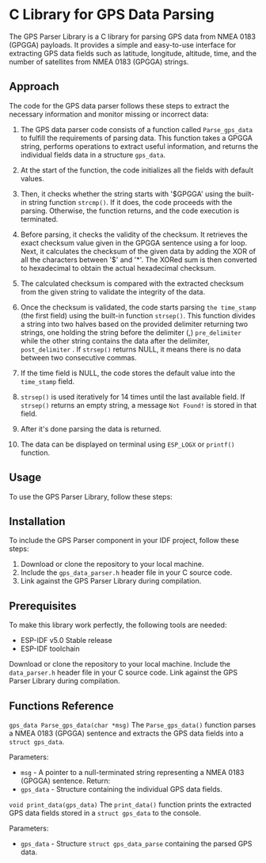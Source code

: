 # C Library for GPS Data Parsing

The GPS Parser Library is a C library for parsing GPS data from NMEA 0183 (GPGGA) payloads. It provides a simple and easy-to-use interface for extracting GPS data fields such as latitude, longitude, altitude, time, and the number of satellites from NMEA 0183 (GPGGA) strings.

## Approach
The code for the GPS data parser follows these steps to extract the necessary information and monitor missing or incorrect data:

1. The GPS data parser code consists of a function called `Parse_gps_data` to fulfill the requirements of parsing data. This function takes a GPGGA string, performs operations to extract useful information, and returns the individual fields data in a structure `gps_data`.

2. At the start of the function, the code initializes all the fields with default values.

3. Then, it checks whether the string starts with '$GPGGA' using the built-in string function `strcmp()`. If it does, the code proceeds with the parsing. Otherwise, the function returns, and the code execution is terminated.

4. Before parsing, it checks the validity of the checksum. It retrieves the exact checksum value given in the GPGGA sentence using a for loop. Next, it calculates the checksum of the given data by adding the XOR of all the characters between '$' and '*'. The XORed sum is then converted to hexadecimal to obtain the actual hexadecimal checksum.

5. The calculated checksum is compared with the extracted checksum from the given string to validate the integrity of the data.

6. Once the checksum is validated, the code starts parsing `the time_stamp` (the first field) using the built-in function `strsep()`. This function divides a string into two halves based on the provided delimiter returning two strings, one holding the string before the delimiter (,) `pre_delimiter` while the other string contains the data after the delimiter, `post_delimiter` . If `strsep()` returns NULL, it means there is no data between two consecutive commas.

7. If the time field is NULL, the code stores the default value into the `time_stamp` field.

8. `strsep()` is used iteratively for 14 times until the last available field. If `strsep()` returns an empty string, a message `Not Found!` is stored in that field.

9. After it's done parsing the data is returned.  

10. The data can be displayed on terminal using `ESP_LOGX` or `printf()` function.  

## Usage
To use the GPS Parser Library, follow these steps:

## Installation
To include the GPS Parser component in your IDF project, follow these steps:

1. Download or clone the repository to your local machine.
2. Include the `gps_data_parser.h` header file in your C source code.
3. Link against the GPS Parser Library during compilation.

## Prerequisites
To make this library work perfectly, the following tools are needed:

- ESP-IDF v5.0 Stable release
- ESP-IDF toolchain

Download or clone the repository to your local machine.
Include the `data_parser.h` header file in your C source code.
Link against the GPS Parser Library during compilation.

## Functions Reference
`gps_data Parse_gps_data(char *msg)`
The `Parse_gps_data()` function parses a NMEA 0183 (GPGGA) sentence and extracts the GPS data fields into a `struct gps_data`.

Parameters:
- `msg` - A pointer to a null-terminated string representing a NMEA 0183 (GPGGA) sentence.
Return:
- `gps_data` - Structure containing the individual GPS data fields. 

`void print_data(gps_data)`
The `print_data()` function prints the extracted GPS data fields stored in a `struct gps_data` to the console.

Parameters:
- `gps_data` - Structure `struct gps_data_parse` containing the parsed GPS data.
